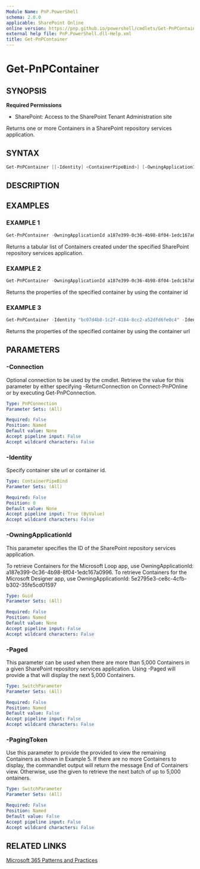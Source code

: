 ```yaml
---
Module Name: PnP.PowerShell
schema: 2.0.0
applicable: SharePoint Online
online version: https://pnp.github.io/powershell/cmdlets/Get-PnPContainer.html
external help file: PnP.PowerShell.dll-Help.xml
title: Get-PnPContainer
---
```

  
# Get-PnPContainer

## SYNOPSIS

**Required Permissions**

* SharePoint: Access to the SharePoint Tenant Administration site

Returns one or more Containers in a SharePoint repository services application.

## SYNTAX

```powershell
Get-PnPContainer [[-Identity] <ContainerPipeBind>] [-OwningApplicationId [Guid]] [-Connection <PnPConnection>] 
```

## DESCRIPTION

## EXAMPLES

### EXAMPLE 1
```powershell
Get-PnPContainer -OwningApplicationId a187e399-0c36-4b98-8f04-1edc167a0996
```

Returns a tabular list of Containers created under the specified SharePoint repository services application.

### EXAMPLE 2
```powershell
Get-PnPContainer -OwningApplicationId a187e399-0c36-4b98-8f04-1edc167a0996 -Identity "b!aBrXSxKDdUKZsaK3Djug6C5rF4MG3pRBomypnjOHiSrjkM_EBk_1S57U3gD7oW-1" 
```

Returns the properties of the specified container by using the container id

### EXAMPLE 3
```powershell
Get-PnPContainer -Identity "bc07d4b8-1c2f-4184-8cc2-a52dfd6fe0c4" -Identity  "https://contoso.sharepoint.com/contentstorage/CSP_4bd71a68-8312-4275-99b1-a2b70e3ba0e8"
```

Returns the properties of the specified container by using the container url

## PARAMETERS

### -Connection

Optional connection to be used by the cmdlet. Retrieve the value for this parameter by either specifying -ReturnConnection on Connect-PnPOnline or by executing Get-PnPConnection.

```yaml
Type: PnPConnection
Parameter Sets: (All)

Required: False
Position: Named
Default value: None
Accept pipeline input: False
Accept wildcard characters: False
```

### -Identity

Specify container site url or container id.

```yaml
Type: ContainerPipeBind
Parameter Sets: (All)

Required: False
Position: 0
Default value: None
Accept pipeline input: True (ByValue)
Accept wildcard characters: False
```

### -OwningApplicationId

This parameter specifies the ID of the SharePoint repository services application.

To retrieve Containers for the Microsoft Loop app, use OwningApplicationId: a187e399-0c36-4b98-8f04-1edc167a0996.
To retrieve Containers for the Microsoft Designer app, use OwningApplicationId: 5e2795e3-ce8c-4cfb-b302-35fe5cd01597

```yaml
Type: Guid
Parameter Sets: (All)

Required: False
Position: Named
Default value: None
Accept pipeline input: False
Accept wildcard characters: False
```

### -Paged

This parameter can be used when there are more than 5,000 Containers in a given SharePoint repository services application. Using -Paged will provide a <Paging Token> that will display the next 5,000 Containers.

```yaml
Type: SwitchParameter
Parameter Sets: (All)

Required: False
Position: Named
Default value: False
Accept pipeline input: False
Accept wildcard characters: False
```

### -PagingToken

Use this parameter to provide the <Paging Token> provided to view the remaining Containers as shown in Example 5. If there are no more Containers to display, the commandlet output will return the message End of Containers view. Otherwise, use the given <Paging Token> to retrieve the next batch of up to 5,000 ontainers.
```yaml
Type: SwitchParameter
Parameter Sets: (All)

Required: False
Position: Named
Default value: False
Accept pipeline input: False
Accept wildcard characters: False
```
## RELATED LINKS

[Microsoft 365 Patterns and Practices](https://aka.ms/m365pnp)